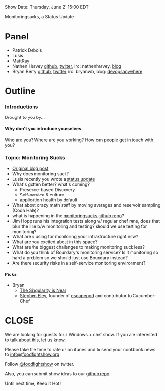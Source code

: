 Show Date:  Thursday, June 21 15:00 EDT

Monitoringsucks, a Status Update

Panel
=====
* Patrick Debois
* Lusis
* MattRay
* Nathen Harvey [github](http://github.com/nathenharvey), [twitter](http://twitter.com/nathenharvey), irc: nathenharvey, [blog](http://nathenharvey.com)
* Bryan Berry [github](http://github.com/bryanwb), [twitter](http://twitter.com/bryanwb), irc: bryanwb, blog: [devopsanywhere](http://devopsanywhere.blogspot.com)

Outline
=======

### Introductions

Brought to you by...

#### Why don't you introduce yourselves.


Who are you?  Where are you working?  How can people get in touch with you?

### Topic: Monitoring Sucks

* [Original blog post](http://blog.lusis.org/blog/2011/06/05/why-monitoring-sucks/)
* Why does monitoring suck?
* Lusis recently you wrote a [status update](http://blog.lusis.org/blog/2012/06/05/monitoring-sucking-just-a-little-bit-less/)
* What's gotten better? what's coming?
  * Presence-based Discovery
  * Self-service & culture
  * application health by default
* What about crazy math stuff by moving averages and reservoir
 sampling (Coda Hale)? 
* what is happening in the [monitoringsucks github repo](https://github.com/monitoringsucks/tool-repos)?
* Jim Hopp runs his integration tests along w/ regular chef runs, does
that blur the line b/w monitoring and testing? should we use testing for monitoring?
* What are u using for monitoring your infrastructure right now?
* What are you excited about in this space?
* What are the biggest challenges to making monitoring suck less?
* What do you think of Boundary's monitoring service? Is it monitoring
so hard a problem so we should just use Boundary instead?
* Are there security risks in a self-service monitoring environment?



#### Picks

* Bryan
  * [The Singularity is Near](http://en.wikipedia.org/wiki/The_Singularity_Is_Near)
  * [Stephen Eley](https://github.com/sfeley), founder of [escapepod](http://escapepod.org) and contributor to Cucumber-Chef

  

CLOSE
=====

We are looking for guests for a Windows + chef show. If you are
interested to talk about this, let us know.

Please take the time to rate us on itunes and to send your cookbook
news to info@foodfightshow.org

Follow [@foodfightshow](http://twitter.com/foodfightshow) on twitter.

Also, you can submit show ideas to our [github repo](https://github.com/foodfight/showz)

Until next time, Keep it Hot!
